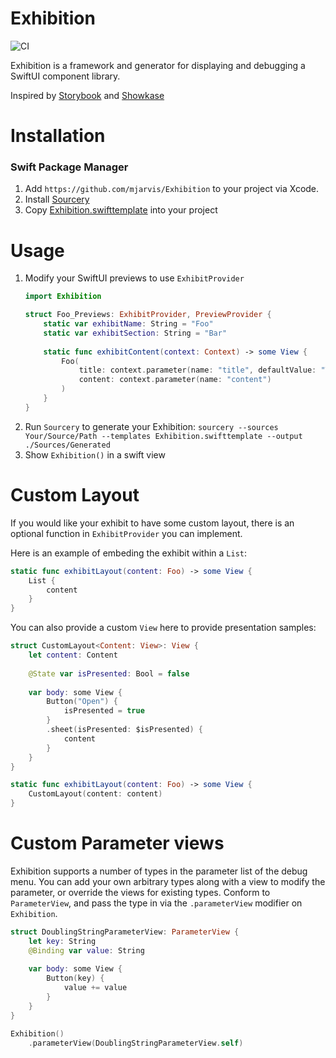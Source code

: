 # Exhibition

![CI](https://github.com/mjarvis/exhibition/actions/workflows/test.yml/badge.svg)

Exhibition is a framework and generator for displaying and debugging a SwiftUI component library.

Inspired by [Storybook](https://storybook.js.org/) and [Showkase](https://github.com/airbnb/Showkase)

# Installation

### Swift Package Manager

1. Add `https://github.com/mjarvis/Exhibition` to your project via Xcode.
2. Install [Sourcery](https://github.com/krzysztofzablocki/Sourcery)
3. Copy [Exhibition.swifttemplate](./Exhibition.swifttemplate) into your project

# Usage

1. Modify your SwiftUI previews to use `ExhibitProvider`
    ```swift
    import Exhibition
    
    struct Foo_Previews: ExhibitProvider, PreviewProvider {
        static var exhibitName: String = "Foo"
        static var exhibitSection: String = "Bar"
        
        static func exhibitContent(context: Context) -> some View {
            Foo(
                title: context.parameter(name: "title", defaultValue: "Title"),
                content: context.parameter(name: "content")
            )
        }
    }
    ```
5. Run `Sourcery` to generate your Exhibition: `sourcery --sources Your/Source/Path --templates Exhibition.swifttemplate --output ./Sources/Generated`
6. Show `Exhibition()` in a swift view

# Custom Layout

If you would like your exhibit to have some custom layout, there is an optional function in `ExhibitProvider` you can implement.

Here is an example of embeding the exhibit within a `List`:

```swift
static func exhibitLayout(content: Foo) -> some View {
    List {
        content
    }
}
```

You can also provide a custom `View` here to provide presentation samples:

```swift
struct CustomLayout<Content: View>: View {
    let content: Content
    
    @State var isPresented: Bool = false
    
    var body: some View {
        Button("Open") {
            isPresented = true
        }
        .sheet(isPresented: $isPresented) {
            content
        }
    }
}

static func exhibitLayout(content: Foo) -> some View {
    CustomLayout(content: content)
}
```

# Custom Parameter views

Exhibition supports a number of types in the parameter list of the debug menu. 
You can add your own arbitrary types along with a view to modify the parameter, or override the views for existing types.
Conform to `ParameterView`, and pass the type in via the `.parameterView` modifier on `Exhibition`.

```swift
struct DoublingStringParameterView: ParameterView {
    let key: String
    @Binding var value: String
    
    var body: some View {
        Button(key) {
            value += value
        }
    }
}

Exhibition()
    .parameterView(DoublingStringParameterView.self)
```
